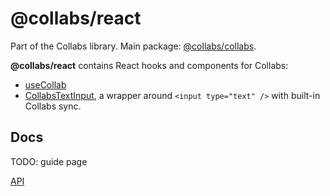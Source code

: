 # @collabs/react

Part of the Collabs library. Main package: [@collabs/collabs](https://www.npmjs.com/package/@collabs/collabs).

**@collabs/react** contains React hooks and components for Collabs:

- [useCollab](https://collabs.readthedocs.io/en/latest/api/react/modules.html#useCollab)
- [CollabsTextInput](https://collabs.readthedocs.io/en/latest/api/react/modules.html#CollabsTextInput), a wrapper around `<input type="text" />` with built-in Collabs sync.

## Docs

TODO: guide page

[API](https://collabs.readthedocs.io/en/latest/api/tab-sync)
